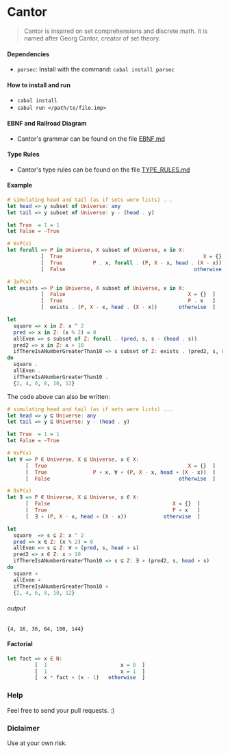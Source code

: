 # Cantor
> Cantor is inspired on set comprehensions and discrete math. It is named after Georg Cantor, creator of set theory.

#### Dependencies
  - `parsec`: Install with the command: `cabal install parsec`

#### How to install and run
  - `cabal install`
  - `cabal run </path/to/file.imp>`

#### EBNF and Railroad Diagram
  - Cantor's grammar can be found on the file [EBNF.md](EBNF.md)

#### Type Rules
  - Cantor's type rules can be found on the file [TYPE_RULES.md](TYPE_RULES.md)

#### Example
```Haskell
# simulating head and tail (as if sets were lists) ...
let head => y subset of Universe: any
let tail => y subset of Universe: y - (head . y)

let True  = 1 = 1
let False = ~True

# ∀xP(x)
let forall => P in Universe, X subset of Universe, x in X:
           [  True                                              X = {}  ]
           [  True          P . x, forall . (P, X - x, head . (X - x))  ]
           [  False                                          otherwise  ]

# ∃xP(x)
let exists => P in Universe, X subset of Universe, x in X:
           [  False                                        X = {}  ]
           [  True                                         P . x   ]
           [  exists . (P, X - x, head . (X - x))       otherwise  ]

let
  square => x in Z: x ^ 2
  pred => x in Z: (x % 2) = 0
  allEven => s subset of Z: forall . (pred, s, s - (head . s))
  pred2 => x in Z: x > 10
  ifThereIsANumberGreaterThan10 => s subset of Z: exists . (pred2, s, s - (head . s))
do
  square .
  allEven .
  ifThereIsANumberGreaterThan10 .
  {2, 4, 6, 8, 10, 12}
```

The code above can also be written:
```Haskell
# simulating head and tail (as if sets were lists) ...
let head => y ⊆ Universe: any
let tail => y ⊆ Universe: y - (head . y)

let True  = 1 = 1
let False = ~True

# ∀xP(x)
let ∀ => P ∈ Universe, X ⊆ Universe, x ∈ X:
      [  True                                              X = {}  ]
      [  True               P ∘ x, ∀ ∘ (P, X - x, head ∘ (X - x))  ]
      [  False                                          otherwise  ]

# ∃xP(x)
let ∃ => P ∈ Universe, X ⊆ Universe, x ∈ X:
      [  False                                        X = {}  ]
      [  True                                         P ∘ x   ]
      [  ∃ ∘ (P, X - x, head ∘ (X - x))            otherwise  ]

let
  square  => s ⊆ Z: x ^ 2
  pred => x ∈ Z: (x % 2) = 0
  allEven => s ⊆ Z: ∀ ∘ (pred, s, head ∘ s)
  pred2 => x ∈ Z: x > 10
  ifThereIsANumberGreaterThan10 => s ⊆ Z: ∃ ∘ (pred2, s, head ∘ s)
do
  square ∘
  allEven ∘
  ifThereIsANumberGreaterThan10 ∘
  {2, 4, 6, 8, 10, 12}
```

###### output
```
{4, 16, 36, 64, 100, 144}
```

#### Factorial
```Haskell
let fact => x ∈ N:
         [  1                        x = 0  ]
         [  1                        x = 1  ]
         [  x * fact ∘ (x - 1)   otherwise  ]
```

### Help
Feel free to send your pull requests. :)

### Diclaimer
Use at your own risk.
